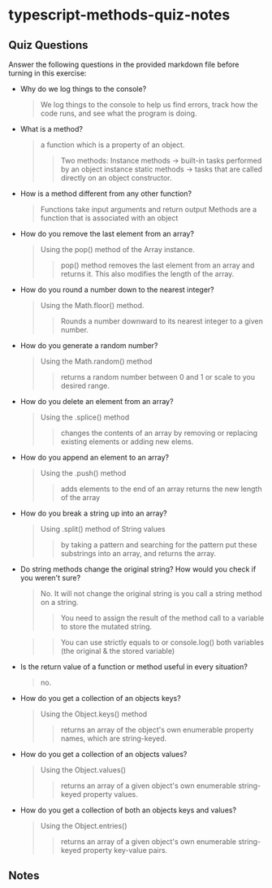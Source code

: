 # typescript-methods-quiz-notes

## Quiz Questions

Answer the following questions in the provided markdown file before turning in this exercise:

- Why do we log things to the console?

  > We log things to the console to help us find errors, track how the code runs, and see what the program is doing.

- What is a method?

  > a function which is a property of an object.
  >
  > > Two methods:
  > > Instance methods -> built-in tasks performed by an object instance
  > > static methods -> tasks that are called directly on an object constructor.

- How is a method different from any other function?

  > Functions take input arguments and return output
  > Methods are a function that is associated with an object

- How do you remove the last element from an array?

  > Using the pop() method of the Array instance.
  >
  > > pop() method removes the last element from an array and returns it.
  > > This also modifies the length of the array.

- How do you round a number down to the nearest integer?

  > Using the Math.floor() method.
  >
  > > Rounds a number downward to its nearest integer
  > > to a given number.

- How do you generate a random number?

  > Using the Math.random() method
  >
  > > returns a random number between 0 and 1
  > > or scale to you desired range.

- How do you delete an element from an array?

  > Using the .splice() method
  >
  > > changes the contents of an array by removing
  > > or replacing existing elements or adding new elems.

- How do you append an element to an array?

  > Using the .push() method
  >
  > > adds elements to the end of an array
  > > returns the new length of the array

- How do you break a string up into an array?

  > Using .split() method of String values
  >
  > > by taking a pattern and searching for the pattern
  > > put these substrings into an array, and returns the array.

- Do string methods change the original string? How would you check if you weren't sure?

  > No. It will not change the original string is you call a string method on a string.
  >
  > > You need to assign the result of the method call to a variable to store the mutated string.

  > > You can use strictly equals to or console.log() both variables (the original & the stored variable)

- Is the return value of a function or method useful in every situation?

  > no.

- How do you get a collection of an objects keys?

  > Using the Object.keys() method
  >
  > > returns an array of the object's own enumerable property names, which are string-keyed.

- How do you get a collection of an objects values?

  > Using the Object.values()
  >
  > > returns an array of a given object's own enumerable string-keyed property values.

- How do you get a collection of both an objects keys and values?
  > Using the Object.entries()
  >
  > > returns an array of a given object's own enumerable string-keyed property key-value pairs.

## Notes
